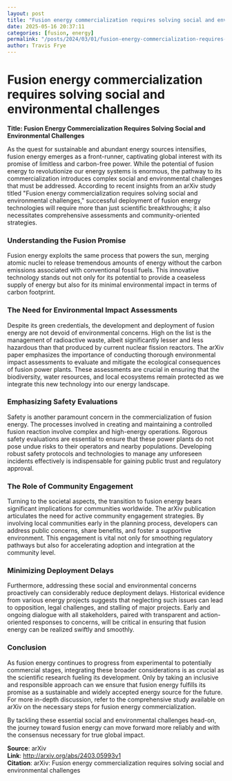 ```yaml
---
layout: post
title: "Fusion energy commercialization requires solving social and environmental challenges"
date: 2025-05-16 20:37:11
categories: [fusion, energy]
permalink: "/posts/2024/03/01/fusion-energy-commercialization-requires-solving-social-and-environmental-challenges/"
author: Travis Frye
---
```


# Fusion energy commercialization requires solving social and environmental challenges

**Title: Fusion Energy Commercialization Requires Solving Social and Environmental Challenges**

As the quest for sustainable and abundant energy sources intensifies, fusion energy emerges as a front-runner, captivating global interest with its promise of limitless and carbon-free power. While the potential of fusion energy to revolutionize our energy systems is enormous, the pathway to its commercialization introduces complex social and environmental challenges that must be addressed. According to recent insights from an arXiv study titled "Fusion energy commercialization requires solving social and environmental challenges," successful deployment of fusion energy technologies will require more than just scientific breakthroughs; it also necessitates comprehensive assessments and community-oriented strategies.

### Understanding the Fusion Promise

Fusion energy exploits the same process that powers the sun, merging atomic nuclei to release tremendous amounts of energy without the carbon emissions associated with conventional fossil fuels. This innovative technology stands out not only for its potential to provide a ceaseless supply of energy but also for its minimal environmental impact in terms of carbon footprint.

### The Need for Environmental Impact Assessments

Despite its green credentials, the development and deployment of fusion energy are not devoid of environmental concerns. High on the list is the management of radioactive waste, albeit significantly lesser and less hazardous than that produced by current nuclear fission reactors. The arXiv paper emphasizes the importance of conducting thorough environmental impact assessments to evaluate and mitigate the ecological consequences of fusion power plants. These assessments are crucial in ensuring that the biodiversity, water resources, and local ecosystems remain protected as we integrate this new technology into our energy landscape.

### Emphasizing Safety Evaluations

Safety is another paramount concern in the commercialization of fusion energy. The processes involved in creating and maintaining a controlled fusion reaction involve complex and high-energy operations. Rigorous safety evaluations are essential to ensure that these power plants do not pose undue risks to their operators and nearby populations. Developing robust safety protocols and technologies to manage any unforeseen incidents effectively is indispensable for gaining public trust and regulatory approval.

### The Role of Community Engagement

Turning to the societal aspects, the transition to fusion energy bears significant implications for communities worldwide. The arXiv publication articulates the need for active community engagement strategies. By involving local communities early in the planning process, developers can address public concerns, share benefits, and foster a supportive environment. This engagement is vital not only for smoothing regulatory pathways but also for accelerating adoption and integration at the community level.

### Minimizing Deployment Delays

Furthermore, addressing these social and environmental concerns proactively can considerably reduce deployment delays. Historical evidence from various energy projects suggests that neglecting such issues can lead to opposition, legal challenges, and stalling of major projects. Early and ongoing dialogue with all stakeholders, paired with transparent and action-oriented responses to concerns, will be critical in ensuring that fusion energy can be realized swiftly and smoothly.

### Conclusion

As fusion energy continues to progress from experimental to potentially commercial stages, integrating these broader considerations is as crucial as the scientific research fueling its development. Only by taking an inclusive and responsible approach can we ensure that fusion energy fulfills its promise as a sustainable and widely accepted energy source for the future. For more in-depth discussion, refer to the comprehensive study available on arXiv on the necessary steps for fusion energy commercialization.

By tackling these essential social and environmental challenges head-on, the journey toward fusion energy can move forward more reliably and with the consensus necessary for true global impact.

**Source**: arXiv  
**Link**: http://arxiv.org/abs/2403.05993v1  
**Citation**: arXiv: Fusion energy commercialization requires solving social and
  environmental challenges
